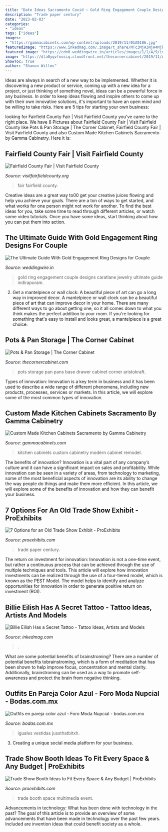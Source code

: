 ```yaml
---
title: "Date Ideas Sacramento Covid ~ Gold Ring Engagement Couple Designs Caratlane Jewelry Ultimate Guide Indirapuram"
description: "Trade paper century"
date: "2023-02-03"
categories:
- "ideas"
tags: ["ideas"]
images:
- "https://gammacabinets.com/wp-content/uploads/2019/11/01A0186.jpg"
featuredImage: "https://www.inkedmag.com/.image/t_share/MTc3MjA3NjA4Mjk2MzUxNDgx/billie-eilish.jpg"
featured_image: "https://cdn0.weddingwire.in/articles/images/1/1/4/9/img_59411/t20_gold-engagement-ring-design-for-couple-caratlane-lead-image.jpg"
image: "https://dta0yqvfnusiq.cloudfront.net/thecornercabinet/2019/11/Aok-Base3DrwrMFgs-S-5dd7fe67dddaf-788x1140.jpg"
ShowToc: true
author: "Shanon Willms"
---
```



Ideas are always in search of a new way to be implemented. Whether it is discovering a new product or service, coming up with a new idea for a project, or just thinking of something novel, ideas can be a powerful force in any business. In order to keep ideas flowing and inspire others to come up with their own innovative solutions, it's important to have an open mind and be willing to take risks. Here are 5 tips for starting your own business: 
	

		
looking for Fairfield County Fair | Visit Fairfield County you've came to the right place. We have 8 Pictures about Fairfield County Fair | Visit Fairfield County like Pots &amp; Pan Storage | The Corner Cabinet, Fairfield County Fair | Visit Fairfield County and also Custom Made Kitchen Cabinets Sacramento by Gamma Cabinetry. Here it is:
		
    
## Fairfield County Fair | Visit Fairfield County

<img loading=lazy src="https://visitfairfieldcounty.org/wp-content/uploads/2020/06/D2X4299.jpg" onerror="this.onerror=null;this.src='https://tse1.mm.bing.net/th?id=OIP.cBAnVvgGz_OvpHsDK-8LvAHaE6&amp;pid=15.1';" alt="Fairfield County Fair | Visit Fairfield County">

_Source: visitfairfieldcounty.org_

>fair fairfield county. 

	

Creative ideas are a great way to00 get your creative juices flowing and help you achieve your goals. There are a ton of ways to get started, and what works for one person might not work for another. To find the best ideas for you, take some time to read through different articles, or watch some video tutorials. Once you have some ideas, start thinking about how you can put them into action.

    
## The Ultimate Guide With Gold Engagement Ring Designs For Couple

<img loading=lazy src="https://cdn0.weddingwire.in/articles/images/1/1/4/9/img_59411/t20_gold-engagement-ring-design-for-couple-caratlane-lead-image.jpg" onerror="this.onerror=null;this.src='https://tse3.mm.bing.net/th?id=OIP.igxbmCD-rtroSfIA285OpwHaFj&amp;pid=15.1';" alt="The Ultimate Guide With Gold Engagement Ring Designs for Couple">

_Source: weddingwire.in_

>gold ring engagement couple designs caratlane jewelry ultimate guide indirapuram. 

	

2. Get a mantelpiece or wall clock: A beautiful piece of art can go a long way in improved decor.
A mantelpiece or wall clock can be a beautiful piece of art that can improve decor in your home. There are many different ways to go about getting one, so it all comes down to what you think makes the perfect addition to your room. If you're looking for something that's easy to install and looks great, a mantelpiece is a great choice.

    
## Pots &amp; Pan Storage | The Corner Cabinet

<img loading=lazy src="https://dta0yqvfnusiq.cloudfront.net/thecornercabinet/2019/11/Aok-Base3DrwrMFgs-S-5dd7fe67dddaf-788x1140.jpg" onerror="this.onerror=null;this.src='https://tse2.mm.bing.net/th?id=OIP.LAx1F9z3y0fiJrd7vj43eAHaKt&amp;pid=15.1';" alt="Pots &amp; Pan Storage | The Corner Cabinet">

_Source: thecornercabinet.com_

>pots storage pan pans base drawer cabinet corner aristokraft. 

	

Types of innovation:
Innovation is a key term in business and it has been used to describe a wide range of different phenomena, including new products, processes, services or markets. In this article, we will explore some of the most common types of innovation.

    
## Custom Made Kitchen Cabinets Sacramento By Gamma Cabinetry

<img loading=lazy src="https://gammacabinets.com/wp-content/uploads/2019/11/01A0186.jpg" onerror="this.onerror=null;this.src='https://tse1.mm.bing.net/th?id=OIP.DvdGzrmkGj6dP_iogxRH3AHaDe&amp;pid=15.1';" alt="Custom Made Kitchen Cabinets Sacramento by Gamma Cabinetry">

_Source: gammacabinets.com_

>kitchen cabinets custom cabinetry modern cabinet remodel. 

	

The benefits of innovation?
Innovation is a vital part of any company’s culture and it can have a significant impact on sales and profitability. While innovation can be seen in a variety of areas, from technology to marketing, some of the most beneficial aspects of innovation are its ability to change the way people do things and make them more efficient. In this article, we will explore some of the benefits of innovation and how they can benefit your business.

    
## 7 Options For An Old Trade Show Exhibit - ProExhibits

<img loading=lazy src="https://www.proexhibits.com/wp-content/uploads/bigstock-194736157-1-2.jpg" onerror="this.onerror=null;this.src='https://tse4.mm.bing.net/th?id=OIP.xLLE01doVXLGhW1ExLTv4wHaEI&amp;pid=15.1';" alt="7 Options for an Old Trade Show Exhibit - ProExhibits">

_Source: proexhibits.com_

>trade paper century. 

	

The return on investment for innovation:
Innovation is not a one-time event, but rather a continuous process that can be achieved through the use of multiple techniques and tools. This article will explore how innovation investments can be realized through the use of a four-tiered model, which is known as the PEST Model. The model helps to identify and analyze opportunities for innovation in order to generate positive return on investment (ROI).

    
## Billie Eilish Has A Secret Tattoo - Tattoo Ideas, Artists And Models

<img loading=lazy src="https://www.inkedmag.com/.image/t_share/MTc3MjA3NjA4Mjk2MzUxNDgx/billie-eilish.jpg" onerror="this.onerror=null;this.src='https://tse3.mm.bing.net/th?id=OIP.BPvlzevniNtzq2csE0yihgHaD4&amp;pid=15.1';" alt="Billie Eilish Has a Secret Tattoo - Tattoo Ideas, Artists and Models">

_Source: inkedmag.com_

>. 

	

What are some potential benefits of brainstroming?
There are a number of potential benefits tobrainstroming, which is a form of meditation that has been shown to help improve focus, concentration and mental clarity. Additionally, brainstroming can be used as a way to promote self-awareness and protect the brain from negative thinking.

    
## Outfits En Pareja Color Azul - Foro Moda Nupcial - Bodas.com.mx

<img loading=lazy src="https://cdn0.bodas.com.mx/usr/7/5/3/9/cfb_977461.jpg" onerror="this.onerror=null;this.src='https://tse3.mm.bing.net/th?id=OIP.Qyr32NCa7VwvZvaX3LONSAHaHY&amp;pid=15.1';" alt="Outfits en pareja color azul - Foro Moda Nupcial - bodas.com.mx">

_Source: bodas.com.mx_

>iguales vestidas jussthatbitxh. 

	

3. Creating a unique social media platform for your business.

    
## Trade Show Booth Ideas To Fit Every Space &amp; Any Budget | ProExhibits

<img loading=lazy src="https://www.proexhibits.com/wp-content/uploads/Pro-Cisco_Umbrella_Airstream-RSA2018-4377-300-1.jpg" onerror="this.onerror=null;this.src='https://tse1.mm.bing.net/th?id=OIP.IOSW0ihGdpMEFNDmDWV1AgHaE7&amp;pid=15.1';" alt="Trade Show Booth Ideas to Fit Every Space &amp; Any Budget | ProExhibits">

_Source: proexhibits.com_

>trade booth space multimedia event. 

	

Advancements in technology: What has been done with technology in the past?
The goal of this article is to provide an overview of some advancements that have been made in technology over the past few years. Included are invention ideas that could benefit society as a whole.

